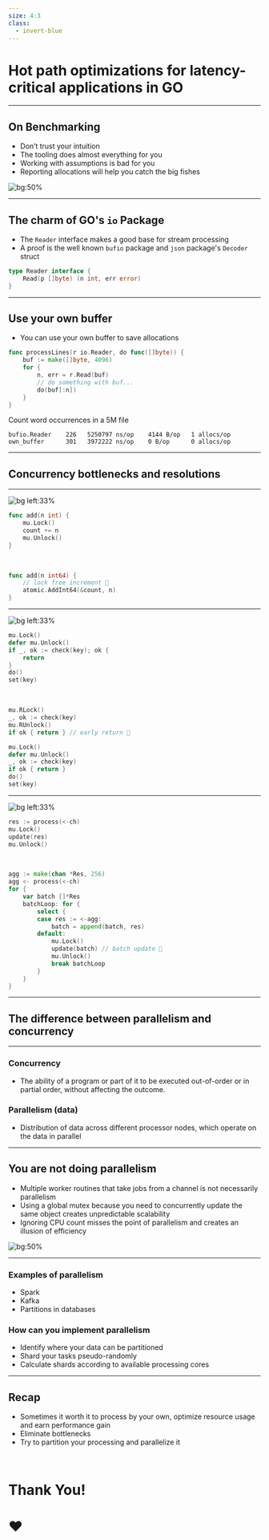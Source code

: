 ```yaml
---
size: 4:3
class:
  - invert-blue
---
```

<!-- _class: lead-invert-blue -->
# Hot path optimizations for latency-critical applications in GO

---
## On Benchmarking
- Don’t trust your intuition
- The tooling does almost everything for you
- Working with assumptions is bad for you
- Reporting allocations will help you catch the big fishes

![bg:50%](./benchmark.png)

---

## The charm of GO's `io` Package 
- The `Reader` interface makes a good base for stream processing
- A proof is the well known `bufio` package and `json` package's `Decoder` struct
```go
type Reader interface {
    Read(p []byte) (n int, err error)
}
```

---
## Use your own buffer
- You can use your own buffer to save allocations
```go
func processLines(r io.Reader, do func([]byte)) {
    buf := make([]byte, 4096)
    for {
        n, err = r.Read(buf)
        // do something with buf...
        do(buf[:n])
    }
}
```

Count word occurrences in a 5M file
```
bufio.Reader    226   5250797 ns/op    4144 B/op   1 allocs/op
own_buffer      301   3972222 ns/op    0 B/op      0 allocs/op
```
---
<!-- _class: lead-invert-blue -->

## Concurrency bottlenecks and resolutions

---
![bg left:33%](./Drake-Hotline-Bling.jpeg)

```go
func add(n int) {
    mu.Lock()
    count += n
    mu.Unlock()
}
```

&nbsp;
&nbsp;
&nbsp;
&nbsp;

```go
func add(n int64) {
    // lock free increment 💪
    atomic.AddInt64(&count, n)
}
```

---
![bg left:33%](./Drake-Hotline-Bling.jpeg)
```go
mu.Lock()
defer mu.Unlock()
if _, ok := check(key); ok {
    return
}
do()
set(key)
```

&nbsp;

```go
mu.RLock()
_, ok := check(key)
mu.RUnlock()
if ok { return } // early return 💪

mu.Lock()
defer mu.Unlock()
_, ok := check(key)
if ok { return }
do()
set(key)
```
---

![bg left:33%](./Drake-Hotline-Bling.jpeg)
```go
res := process(<-ch)
mu.Lock()
update(res)
mu.Unlock()
```

&nbsp;

```go
agg := make(chan *Res, 256)
agg <- process(<-ch)
for {
    var batch []*Res
    batchLoop: for {
        select {
        case res := <-agg:
            batch = append(batch, res)
        default:
            mu.Lock()
            update(batch) // batch update 💪
            mu.Unlock()	
            break batchLoop
        }
    }
}
```

---
<!-- _class: lead-invert-blue -->
## The difference between parallelism and concurrency

---

### Concurrency
- The ability of a program or part of it to be executed out-of-order or in partial order, without affecting the outcome.

### Parallelism (data)
- Distribution of data across different processor nodes, which operate on the data in parallel

---
<!-- _backgroundPosition: right -->

## You are not doing parallelism
- Multiple worker routines that take jobs from a channel is not necessarily parallelism
- Using a global mutex because you need to concurrently update the same object creates unpredictable scalability
- Ignoring CPU count misses the point of parallelism and creates an illusion of efficiency

![bg:50%](./wonka.png)

---
### Examples of parallelism
- Spark
- Kafka
- Partitions in databases

### How can you implement parallelism
- Identify where your data can be partitioned
- Shard your tasks pseudo-randomly
- Calculate shards according to available processing cores 

---

## Recap
- Sometimes it worth it to process by your own, optimize resource usage and earn performance gain
- Eliminate bottlenecks
- Try to partition your processing and parallelize it

&nbsp;
&nbsp;
&nbsp;

<!-- class: lead-invert-blue -->

# Thank You!
# ❤️
